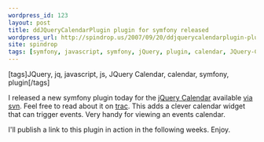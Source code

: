```yaml
---
wordpress_id: 123
layout: post
title: ddJQueryCalendarPlugin plugin for symfony released
wordpress_url: http://spindrop.us/2007/09/20/ddjquerycalendarplugin-plugin-for-symfony-released/
site: spindrop
tags: [symfony, javascript, symfony, jQuery, plugin, calendar, JQuery-Calendar]
---
```

[tags]JQuery, jq, javascript, js, JQuery Calendar, calendar, symfony, plugin[/tags]

[m]: http://marcgrabanski.com/code/jquery-calendar/
[trac]: http://trac.symfony-project.com/trac/wiki/ddJQueryCalendar
[svn]: http://svn.symfony-project.com/plugins/ddJQueryCalendar

I released a new symfony plugin today for the [jQuery Calendar][m] available [via svn][svn].  Feel free to read about it on [trac][].  This adds a clever calendar widget that can trigger events.  Very handy for viewing an events calendar.  

I'll publish a link to this plugin in action in the following weeks.  Enjoy.
